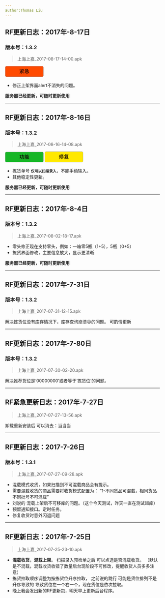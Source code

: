 ```yaml
---
author:Thomas Liu
---
```


## RF更新日志：2017年-8-17日
### 版本号：1.3.2  
> 上海上嘉_2017-08-17-14-00.apk

![紧急](photos/emergent.png)
    
- 修正上架界面alert不消失的问题。

**服务器已经更新，可随时更新使用**

***

## RF更新日志：2017年-8-16日
### 版本号：1.3.2
> 上海上嘉_2017-08-16-14-08.apk

![紧急](photos/function.png)   ![紧急](photos/repair.png)
    
- 拣货单号 **`仅可以扫描录入`**，不能手动输入。
- 其他稳定性更新。

**服务器已经更新，可随时更新使用**

***

## RF更新日志：2017年-8-4日
### 版本号：1.3.2
> 上海上嘉_2017-08-02-18-17.apk
    
- 零头修正现在支持零头，例如：一箱零5瓶（1+5），5瓶（0+5）
- 拣货界面修改，主要信息放大，显示更清晰

**服务器已经更新，可随时更新使用**

***

## RF更新日志：2017年-7-31日
### 版本号：1.3.2
> 上海上嘉_2017-07-31-12-15.apk

解决拣货位没有库存情况下，库存查询崩溃😖的问题。
可酌情更新

***

## RF更新日志：2017年-7-80日
### 版本号：1.3.2
> 上海上嘉_2017-07-30-02-20.apk
    
解决推荐货位是‘00000000’或者等于‘拣货位’的问题。
    
***

## RF紧急更新日志：2017年-7-27日
> 上海上嘉_2017-07-27-13-56.apk
    
卸载重新安装后 可以消去：当当当

***

## RF更新日志：2017-7-26日
### 版本号：1.3.1
> 上海上嘉_2017-07-27-09-28.apk

- 混载模式收货，如果扫描到不可混载商品会有提示。
- 需要混载收货的商品需要将收货模式配置为：
        “1-不同货品可混载，相同货品不同批号不可混载”
- 刘说的 混载上架后不可移库的问题。（这个今天测试，昨天一直在测试越库）
- 预留通知接口。定时任务。
- 修复收货时意外闪退问题

***

## RF更新日志：2017年-7-25日
> 上海上嘉_2017-07-25-23-10.apk

- **混载收货**，**混载上架**。
        扫描录入预检单之后 可以点选是否混载收货。
        （默认是不混载，混载收货收错了数量后台现阶段不可修改，提醒收货人员多多注意）
- 拣货拉取顺序调整为按拣货位升序拉取，
        之前说的跳行 可能是货位排列不是升序导致的 导致货位左一个右一个，现在货位是依次拉取。
- 晚上我会发出新的RF更新包，明天早上更新后台程序。